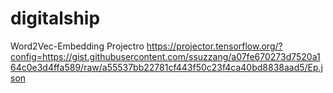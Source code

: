 # digitalship


Word2Vec-Embedding Projectro
https://projector.tensorflow.org/?config=https://gist.githubusercontent.com/ssuzzang/a07fe670273d7520a164c0e3d4ffa589/raw/a55537bb22781cf443f50c23f4ca40bd8838aad5/Ep.json
